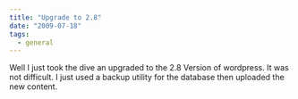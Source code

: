 ```yaml
---
title: "Upgrade to 2.8"
date: "2009-07-18"
tags:
  - general
---
```


Well I just took the dive an upgraded to the 2.8 Version of wordpress. It was not difficult. I just used a backup utility for the database then uploaded the new content.
